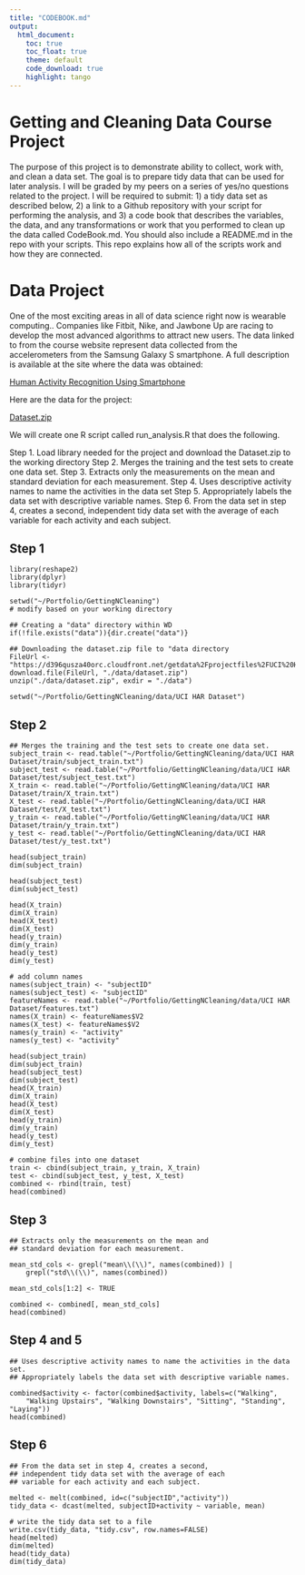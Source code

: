 ```yaml
---
title: "CODEBOOK.md"
output: 
  html_document:
    toc: true
    toc_float: true
    theme: default
    code_download: true
    highlight: tango
---
```


# Getting and Cleaning Data Course Project

The purpose of this project is to demonstrate ability to collect, work with, and clean a data set. The goal is to prepare tidy data that can be used for later analysis. I will be graded by my peers on a series of yes/no questions related to the project. I will be required to submit: 1) a tidy data set as described below, 2) a link to a Github repository with your script for performing the analysis, and 3) a code book that describes the variables, the data, and any transformations or work that you performed to clean up the data called CodeBook.md. You should also include a README.md in the repo with your scripts. This repo explains how all of the scripts work and how they are connected. 

# Data Project

One of the most exciting areas in all of data science right now is wearable computing.. Companies like Fitbit, Nike, and Jawbone Up are racing to develop the most advanced algorithms to attract new users. The data linked to from the course website represent data collected from the accelerometers from the Samsung Galaxy S smartphone. A full description is available at the site where the data was obtained:

[Human Activity Recognition Using Smartphone](http://archive.ics.uci.edu/ml/datasets/Human+Activity+Recognition+Using+Smartphones)

Here are the data for the project:

[Dataset.zip](https://d396qusza40orc.cloudfront.net/getdata%2Fprojectfiles%2FUCI%20HAR%20Dataset.zip)

We will create one R script called run_analysis.R that does the following.

Step 1. Load library needed for the project and download the Dataset.zip to the working directory
Step 2. Merges the training and the test sets to create one data set.
Step 3. Extracts only the measurements on the mean and standard deviation for each measurement.
Step 4. Uses descriptive activity names to name the activities in the data set
Step 5. Appropriately labels the data set with descriptive variable names.
Step 6. From the data set in step 4, creates a second, independent tidy data set with the average of each variable for each activity and each subject.


## Step 1
```{r Loading Libraries}
library(reshape2)
library(dplyr)
library(tidyr)

setwd("~/Portfolio/GettingNCleaning")
# modify based on your working directory
```


```{r Data directory}
## Creating a "data" directory within WD
if(!file.exists("data")){dir.create("data")}
```


```{r Unzipping dataset}
## Downloading the dataset.zip file to "data directory
FileUrl <- "https://d396qusza40orc.cloudfront.net/getdata%2Fprojectfiles%2FUCI%20HAR%20Dataset.zip"
download.file(FileUrl, "./data/dataset.zip")
unzip("./data/dataset.zip", exdir = "./data")

setwd("~/Portfolio/GettingNCleaning/data/UCI HAR Dataset")
```

## Step 2
```{r}
## Merges the training and the test sets to create one data set.
subject_train <- read.table("~/Portfolio/GettingNCleaning/data/UCI HAR Dataset/train/subject_train.txt")
subject_test <- read.table("~/Portfolio/GettingNCleaning/data/UCI HAR Dataset/test/subject_test.txt")
X_train <- read.table("~/Portfolio/GettingNCleaning/data/UCI HAR Dataset/train/X_train.txt")
X_test <- read.table("~/Portfolio/GettingNCleaning/data/UCI HAR Dataset/test/X_test.txt")
y_train <- read.table("~/Portfolio/GettingNCleaning/data/UCI HAR Dataset/train/y_train.txt")
y_test <- read.table("~/Portfolio/GettingNCleaning/data/UCI HAR Dataset/test/y_test.txt")
```

```{r}
head(subject_train)
dim(subject_train)
```
```{r}
head(subject_test)
dim(subject_test)
```
```{r}
head(X_train)
dim(X_train)
head(X_test)
dim(X_test)
head(y_train)
dim(y_train)
head(y_test)
dim(y_test)
```


```{r}
# add column names
names(subject_train) <- "subjectID"
names(subject_test) <- "subjectID"
featureNames <- read.table("~/Portfolio/GettingNCleaning/data/UCI HAR Dataset/features.txt")
names(X_train) <- featureNames$V2
names(X_test) <- featureNames$V2
names(y_train) <- "activity"
names(y_test) <- "activity"
```

```{r}
head(subject_train)
dim(subject_train)
head(subject_test)
dim(subject_test)
head(X_train)
dim(X_train)
head(X_test)
dim(X_test)
head(y_train)
dim(y_train)
head(y_test)
dim(y_test)
```


```{r}
# combine files into one dataset
train <- cbind(subject_train, y_train, X_train)
test <- cbind(subject_test, y_test, X_test)
combined <- rbind(train, test)
head(combined)
```


## Step 3 
```{r}
## Extracts only the measurements on the mean and 
## standard deviation for each measurement.

mean_std_cols <- grepl("mean\\(\\)", names(combined)) |
    grepl("std\\(\\)", names(combined))

mean_std_cols[1:2] <- TRUE

combined <- combined[, mean_std_cols]
head(combined)
```

## Step 4 and 5
```{r}
## Uses descriptive activity names to name the activities in the data set.
## Appropriately labels the data set with descriptive variable names.

combined$activity <- factor(combined$activity, labels=c("Walking",
    "Walking Upstairs", "Walking Downstairs", "Sitting", "Standing", "Laying"))
head(combined)
```

## Step 6
```{r}
## From the data set in step 4, creates a second, 
## independent tidy data set with the average of each 
## variable for each activity and each subject.

melted <- melt(combined, id=c("subjectID","activity"))
tidy_data <- dcast(melted, subjectID+activity ~ variable, mean)

# write the tidy data set to a file
write.csv(tidy_data, "tidy.csv", row.names=FALSE)
head(melted)
dim(melted)
head(tidy_data)
dim(tidy_data)
```


